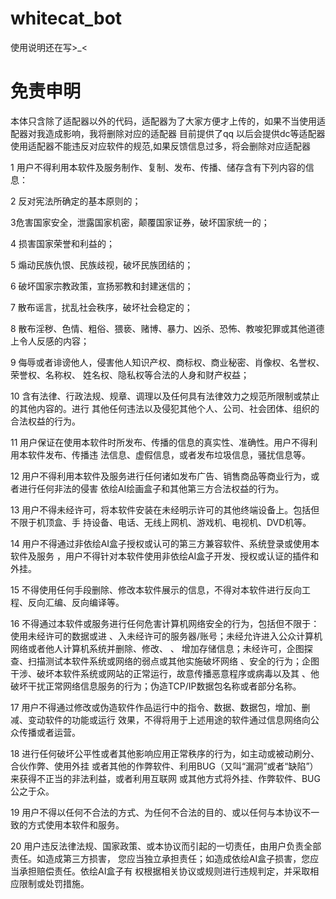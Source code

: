 # whitecat_bot

使用说明还在写>_<

# 免责申明

本体只含除了适配器以外的代码，适配器为了大家方便才上传的，如果不当使用适配器对我造成影响，我将删除对应的适配器
目前提供了qq
以后会提供dc等适配器
使用适配器不能违反对应软件的规范,如果反馈信息过多，将会删除对应适配器

1 用户不得利用本软件及服务制作、复制、发布、传播、储存含有下列内容的信息：

2 反对宪法所确定的基本原则的；

3危害国家安全，泄露国家机密，颠覆国家证券，破坏国家统一的；

4 损害国家荣誉和利益的；

5 煽动民族仇恨、民族歧视，破坏民族团结的；

6 破坏国家宗教政策，宣扬邪教和封建迷信的；

7 散布谣言，扰乱社会秩序，破坏社会稳定的；

8 散布淫秽、色情、粗俗、猥亵、赌博、暴力、凶杀、恐怖、教唆犯罪或其他道德上令人反感的内容；

9 侮辱或者诽谤他人，侵害他人知识产权、商标权、商业秘密、肖像权、名誉权、荣誉权、名称权、
姓名权、隐私权等合法的人身和财产权益；

10 含有法律、行政法规、规章、调理以及任何具有法律效力之规范所限制或禁止的其他内容的。进行
其他任何违法以及侵犯其他个人、公司、社会团体、组织的合法权益的行为。

11 用户保证在使用本软件时所发布、传播的信息的真实性、准确性。用户不得利用本软件发布、传播违
法信息、虚假信息，或者发布垃圾信息，骚扰信息等。

12 用户不得利用本软件及服务进行任何诸如发布广告、销售商品等商业行为，或者进行任何非法的侵害
依绘AI绘画盒子和其他第三方合法权益的行为。

13 用户不得未经许可，将本软件安装在未经明示许可的其他终端设备上。包括但不限于机顶盒、手
持设备、电话、无线上网机、游戏机、电视机、DVD机等。

14 用户不得通过非依绘AI盒子授权或认可的第三方兼容软件、系统登录或使用本软件及服务
，用户不得针对本软件使用非依绘AI盒子开发、授权或认证的插件和外挂。

15 不得使用任何手段删除、修改本软件展示的信息，不得对本软件进行反向工程、反向汇编、反向编译等。

16 不得通过本软件或服务进行任何危害计算机网络安全的行为，包括但不限于：使用未经许可的数据或进
、入未经许可的服务器/账号；未经允许进入公众计算机网络或者他人计算机系统并删除、修改、
、 增加存储信息；未经许可，企图探查、扫描测试本软件系统或网络的弱点或其他实施破坏网络
、安全的行为；企图干涉、破坏本软件系统或网站的正常运行，故意传播恶意程序或病毒以及其
、他破坏干扰正常网络信息服务的行为；伪造TCP/IP数据包名称或者部分名称。

17 用户不得通过修改或伪造软件作品运行中的指令、数据、数据包，增加、删减、变动软件的功能或运行
效果，不得将用于上述用途的软件通过信息网络向公众传播或者运营。

18 进行任何破坏公平性或者其他影响应用正常秩序的行为，如主动或被动刷分、合伙作弊、使用外挂
或者其他的作弊软件、利用BUG（又叫“漏洞”或者“缺陷”）来获得不正当的非法利益，或者利用互联网
或其他方式将外挂、作弊软件、BUG公之于众。

19 用户不得以任何不合法的方式、为任何不合法的目的、或以任何与本协议不一致的方式使用本软件和服务。

20 用户违反法律法规、国家政策、或本协议而引起的一切责任，由用户负责全部责任。如造成第三方损害，
您应当独立承担责任；如造成依绘AI盒子损害，您应当承担赔偿责任。依绘AI盒子有
权根据相关协议或规则进行违规判定，并采取相应限制或处罚措施。